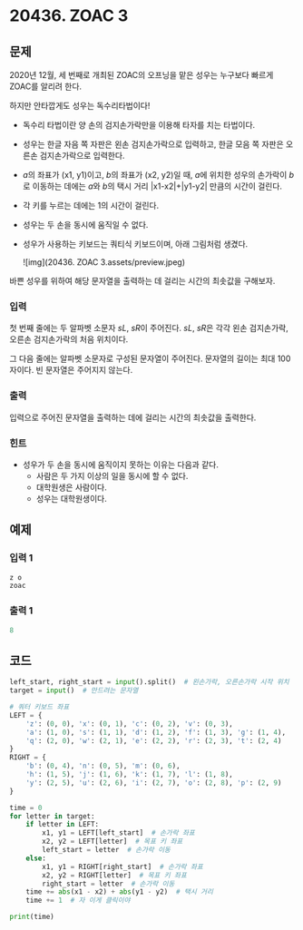 # 20436. ZOAC 3

## 문제

2020년 12월, 세 번째로 개최된 ZOAC의 오프닝을 맡은 성우는 누구보다 빠르게 ZOAC를 알리려 한다.

하지만 안타깝게도 성우는 독수리타법이다!

- 독수리 타법이란 양 손의 검지손가락만을 이용해 타자를 치는 타법이다.

- 성우는 한글 자음 쪽 자판은 왼손 검지손가락으로 입력하고, 한글 모음 쪽 자판은 오른손 검지손가락으로 입력한다.

- *a*의 좌표가 (x1, y1)이고, *b*의 좌표가 (x2, y2)일 때, *a*에 위치한 성우의 손가락이 *b*로 이동하는 데에는 *a*와 *b*의 택시 거리 |x1-x2|+|y1-y2| 만큼의 시간이 걸린다.

- 각 키를 누르는 데에는 1의 시간이 걸린다.

- 성우는 두 손을 동시에 움직일 수 없다.

- 성우가 사용하는 키보드는 쿼티식 키보드이며, 아래 그림처럼 생겼다.

  ![img](20436. ZOAC 3.assets/preview.jpeg)

바쁜 성우를 위하여 해당 문자열을 출력하는 데 걸리는 시간의 최솟값을 구해보자.



### 입력

첫 번째 줄에는 두 알파벳 소문자 *sL*, *sR*이 주어진다. *sL*, *sR*은 각각 왼손 검지손가락, 오른손 검지손가락의 처음 위치이다.

그 다음 줄에는 알파벳 소문자로 구성된 문자열이 주어진다. 문자열의 길이는 최대 100자이다. 빈 문자열은 주어지지 않는다.

### 출력

입력으로 주어진 문자열을 출력하는 데에 걸리는 시간의 최솟값을 출력한다.

### 힌트

- 성우가 두 손을 동시에 움직이지 못하는 이유는 다음과 같다.
  - 사람은 두 가지 이상의 일을 동시에 할 수 없다.
  - 대학원생은 사람이다.
  - 성우는 대학원생이다.



## 예제

### 입력 1

```python
z o
zoac
```

### 출력 1

```python
8
```



## 코드

```python
left_start, right_start = input().split()  # 왼손가락, 오른손가락 시작 위치
target = input()  # 만드려는 문자열

# 쿼터 키보드 좌표
LEFT = {
    'z': (0, 0), 'x': (0, 1), 'c': (0, 2), 'v': (0, 3),
    'a': (1, 0), 's': (1, 1), 'd': (1, 2), 'f': (1, 3), 'g': (1, 4),
    'q': (2, 0), 'w': (2, 1), 'e': (2, 2), 'r': (2, 3), 't': (2, 4)
}
RIGHT = {
    'b': (0, 4), 'n': (0, 5), 'm': (0, 6),
    'h': (1, 5), 'j': (1, 6), 'k': (1, 7), 'l': (1, 8),
    'y': (2, 5), 'u': (2, 6), 'i': (2, 7), 'o': (2, 8), 'p': (2, 9)
}

time = 0
for letter in target:
    if letter in LEFT:
        x1, y1 = LEFT[left_start]  # 손가락 좌표
        x2, y2 = LEFT[letter]  # 목표 키 좌표
        left_start = letter  # 손가락 이동
    else:
        x1, y1 = RIGHT[right_start]  # 손가락 좌표
        x2, y2 = RIGHT[letter]  # 목표 키 좌표
        right_start = letter  # 손가락 이동
    time += abs(x1 - x2) + abs(y1 - y2)  # 택시 거리
    time += 1  # 자 이게 클릭이야

print(time)
```
